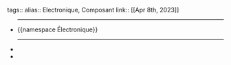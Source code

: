 tags:: 
alias:: Electronique, Composant
link::
[[Apr 8th, 2023]]

- ***
  {{namespace Électronique}}
  ***
-
-